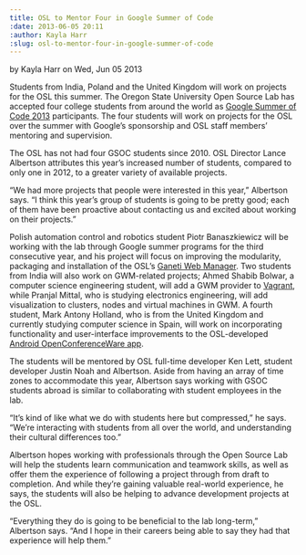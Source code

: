 ```yaml
---
title: OSL to Mentor Four in Google Summer of Code
:date: 2013-06-05 20:11
:author: Kayla Harr
:slug: osl-to-mentor-four-in-google-summer-of-code
---
```

by Kayla Harr on Wed, Jun 05 2013

Students from India, Poland and the United Kingdom will work on projects for the
OSL this summer. The Oregon State University Open Source Lab has accepted four
college students from around the world as [Google Summer of Code 2013](http://www.google-melange.com/gsoc/org/google/gsoc2013/osuosl)
participants. The four students will work on projects for the OSL over the
summer with Google’s sponsorship and OSL staff members’ mentoring and
supervision.

The OSL has not had four GSOC students since 2010. OSL Director Lance Albertson
attributes this year’s increased number of students, compared to only one in
2012, to a greater variety of available projects.

“We had more projects that people were interested in this year,” Albertson says.
“I think this year’s group of students is going to be pretty good; each of them
have been proactive about contacting us and excited about working on their
projects.”

Polish automation control and robotics student Piotr Banaszkiewicz will be
working with the lab through Google summer programs for the third consecutive
year, and his project will focus on improving the modularity, packaging and
installation of the OSL’s [Ganeti Web Manager](https://code.osuosl.org/projects/ganeti-webmgr). Two students from India will
also work on GWM-related projects; Ahmed Shabib Bolwar, a computer science
engineering student, will add a GWM provider to [Vagrant](http://www.vagrantup.com/), while Pranjal
Mittal, who is studying electronics engineering, will add visualization to
clusters, nodes and virtual machines in GWM. A fourth student, Mark Antony
Holland, who is from the United Kingdom and currently studying computer science
in Spain, will work on incorporating functionality and user-interface
improvements to the OSL-developed [Android OpenConferenceWare app](https://github.com/osuosl/ocw-android).

The students will be mentored by OSL full-time developer Ken Lett, student
developer Justin Noah and Albertson. Aside from having an array of time zones to
accommodate this year, Albertson says working with GSOC students abroad is
similar to collaborating with student employees in the lab.

“It’s kind of like what we do with students here but compressed,” he says.
“We’re interacting with students from all over the world, and understanding
their cultural differences too.”

Albertson hopes working with professionals through the Open Source Lab will help
the students learn communication and teamwork skills, as well as offer them the
experience of following a project through from draft to completion. And while
they’re gaining valuable real-world experience, he says, the students will also
be helping to advance development projects at the OSL.

“Everything they do is going to be beneficial to the lab long-term,” Albertson
says. “And I hope in their careers being able to say they had that experience
will help them.”
